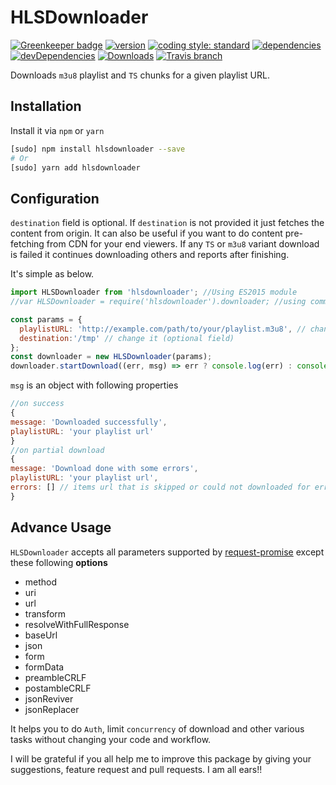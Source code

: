 HLSDownloader
==============

[![Greenkeeper badge](https://badges.greenkeeper.io/nmrony/hlsdownloader.svg)](https://greenkeeper.io/)
[![version][npm-version]][npm-url] [![coding style: standard][standard-svg]][standard-site]  [![dependencies][npm-dependencies]][dep-status] [![devDependencies][npm-dev-dependencies]][devdep-status] [![Downloads][npm-total-downloads]][npm-url] [![Travis branch](https://img.shields.io/travis/nmrony/hlsdownloader/master.svg?style=flat-square)](https://travis-ci.org/nmrony/hlsdownloader)

Downloads `m3u8` playlist and `TS` chunks for a given playlist URL.

Installation
------------
Install it via `npm` or `yarn`

```sh
[sudo] npm install hlsdownloader --save
# Or
[sudo] yarn add hlsdownloader
```

Configuration
-------------
`destination` field is optional. If `destination` is not provided it just fetches the content from origin.
It can also be useful if you want to do content pre-fetching from CDN for your end viewers. If any `TS` or `m3u8`
 variant download is failed it continues downloading others and reports after finishing.

It's simple as below.

```js
import HLSDownloader from 'hlsdownloader'; //Using ES2015 module
//var HLSDownloader = require('hlsdownloader').downloader; //using commonJS module

const params = {
  playlistURL: 'http://example.com/path/to/your/playlist.m3u8', // change it
  destination:'/tmp' // change it (optional field)
};
const downloader = new HLSDownloader(params);
downloader.startDownload((err, msg) => err ? console.log(err) : console.log(msg));
```
`msg` is an object with following properties

```js
//on success
{
message: 'Downloaded successfully',
playlistURL: 'your playlist url'
}
//on partial download
{
message: 'Download done with some errors',
playlistURL: 'your playlist url',
errors: [] // items url that is skipped or could not downloaded for error
}
```
Advance Usage
---------------

`HLSDownloader` accepts all parameters supported by [request-promise][request-promise] except these following **options**

- method
- uri
- url
- transform
- resolveWithFullResponse
- baseUrl
- json
- form
- formData
- preambleCRLF
- postambleCRLF
- jsonReviver
- jsonReplacer


It helps you to do `Auth`, limit `concurrency` of download and other various tasks without changing your code and workflow.


I will be grateful if you all help me to improve this package by giving your suggestions, feature request and
pull requests. I am all ears!!

[npm-badge]: https://nodei.co/npm/hlsdownloader.png?compact=true
[npm-version]: https://img.shields.io/npm/v/hlsdownloader.svg?style=flat-square
[npm-dependencies]: https://img.shields.io/david/nmrony/hlsdownloader.svg?style=flat-square
[npm-dev-dependencies]: https://img.shields.io/david/dev/nmrony/hlsdownloader.svg?style=flat-square
[npm-total-downloads]: https://img.shields.io/npm/dm/hlsdownloader.svg?style=flat-square
[npm-url]: https://www.npmjs.com/package/hlsdownloader
[dep-status]: https://david-dm.org/nmrony/hlsdownloader#info=dependencies&view=table
[devdep-status]: https://david-dm.org/nmrony/hlsdownloader#info=devDependencies&view=table
[standard-svg]: https://img.shields.io/badge/code%20style-standard-brightgreen.svg
[standard-site]: http://standardjs.com
[request-promise]: https://github.com/request/request-promise